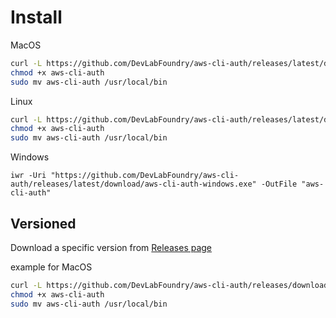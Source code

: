# Install

MacOS

```bash
curl -L https://github.com/DevLabFoundry/aws-cli-auth/releases/latest/download/aws-cli-auth-darwin -o aws-cli-auth
chmod +x aws-cli-auth
sudo mv aws-cli-auth /usr/local/bin
```

Linux

```bash
curl -L https://github.com/DevLabFoundry/aws-cli-auth/releases/latest/download/aws-cli-auth-linux -o aws-cli-auth
chmod +x aws-cli-auth
sudo mv aws-cli-auth /usr/local/bin
```

Windows

```posh
iwr -Uri "https://github.com/DevLabFoundry/aws-cli-auth/releases/latest/download/aws-cli-auth-windows.exe" -OutFile "aws-cli-auth"
```

## Versioned

Download a specific version from [Releases page](https://github.com/DevLabFoundry/aws-cli-auth/releases)

example for MacOS

```bash
curl -L https://github.com/DevLabFoundry/aws-cli-auth/releases/download/v0.11.0/aws-cli-auth-darwin -o aws-cli-auth
chmod +x aws-cli-auth
sudo mv aws-cli-auth /usr/local/bin
```
